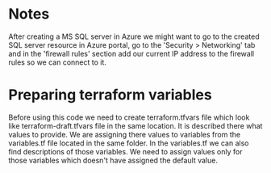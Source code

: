 # Notes
After creating a MS SQL server in Azure we might want to go to the created SQL server resource in Azure portal, go to the 'Security > Networking' tab and in the 'firewall rules' section add our current IP address to the firewall rules so we can connect to it.

# Preparing terraform variables
Before using this code we need to create terraform.tfvars file which look like terraform-draft.tfvars file in the same location. It is described there what values to provide. We are assigning there values to variables from the variables.tf file located in the same folder. In the variables.tf we can also find descriptions of those variables. We need to assign values only for those variables which doesn't have assigned the default value.